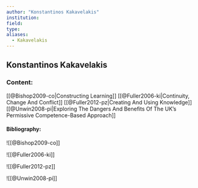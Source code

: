 ```yaml
---
author: "Konstantinos Kakavelakis"
institution:
field:
type:
aliases:
  - Kakavelakis
---
```


## Konstantinos Kakavelakis

### Content:
[[@Bishop2009-co|Constructing Learning]]
[[@Fuller2006-ki|Continuity, Change And Conflict]]
[[@Fuller2012-pz|Creating And Using Knowledge]]
[[@Unwin2008-pi|Exploring The Dangers And Benefits Of The UK’s Permissive Competence-Based Approach]]

#### Bibliography:

![[@Bishop2009-co]]

![[@Fuller2006-ki]]

![[@Fuller2012-pz]]

![[@Unwin2008-pi]]